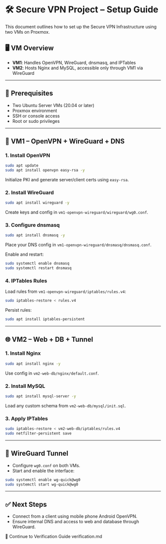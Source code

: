 # 🛠️ Secure VPN Project – Setup Guide

This document outlines how to set up the Secure VPN Infrastructure using two VMs on Proxmox.

## 🖥️ VM Overview

- **VM1**: Handles OpenVPN, WireGuard, dnsmasq, and IPTables
- **VM2**: Hosts Nginx and MySQL, accessible only through VM1 via WireGuard

---

## 📍 Prerequisites

- Two Ubuntu Server VMs (20.04 or later)
- Proxmox environment
- SSH or console access
- Root or sudo privileges

---

## 🔧 VM1 – OpenVPN + WireGuard + DNS

### 1. Install OpenVPN

```bash
sudo apt update
sudo apt install openvpn easy-rsa -y
```

Initialize PKI and generate server/client certs using `easy-rsa`.

### 2. Install WireGuard

```bash
sudo apt install wireguard -y
```

Create keys and config in `vm1-openvpn-wireguard/wireguard/wg0.conf`.

### 3. Configure dnsmasq

```bash
sudo apt install dnsmasq -y
```

Place your DNS config in `vm1-openvpn-wireguard/dnsmasq/dnsmasq.conf`.

Enable and restart:

```bash
sudo systemctl enable dnsmasq
sudo systemctl restart dnsmasq
```

### 4. IPTables Rules

Load rules from `vm1-openvpn-wireguard/iptables/rules.v4`:

```bash
sudo iptables-restore < rules.v4
```

Persist rules:

```bash
sudo apt install iptables-persistent
```

---

## 🌐 VM2 – Web + DB + Tunnel

### 1. Install Nginx

```bash
sudo apt install nginx -y
```

Use config in `vm2-web-db/nginx/default.conf`.

### 2. Install MySQL

```bash
sudo apt install mysql-server -y
```

Load any custom schema from `vm2-web-db/mysql/init.sql`.

### 3. Apply IPTables

```bash
sudo iptables-restore < vm2-web-db/iptables/rules.v4
sudo netfilter-persistent save
```

---

## 🔗 WireGuard Tunnel

- Configure `wg0.conf` on both VMs.
- Start and enable the interface:

```bash
sudo systemctl enable wg-quick@wg0
sudo systemctl start wg-quick@wg0
```

---

## ✅ Next Steps

- Connect from a client using mobile phone Android OpenVPN.
- Ensure internal DNS and access to web and database through WireGuard.

📘 Continue to Verification Guide
verification.md
